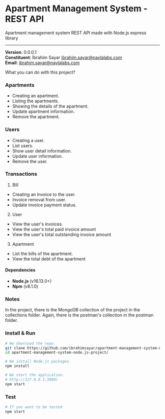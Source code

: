 # Apartment Management System - REST API

Apartment management system REST API made with Node.js express library

---

**Version**: 0.0.0.1\
**Constituent**: İbrahim Sayar <ibrahim.sayar@naylalabs.com>\
**Email**: ibrahim.sayar@naylalabs.com

What you can do with this project?

### Apartments
- Creating an apartment.
- Listing the apartments.
- Showing the details of the apartment.
- Update apartment information.
- Remove the apartment.

### Users
- Creating a user.
- List users.
- Show user detail information.
- Update user information.
- Remove the user.

### Transactions
1. Bill
- Creating an Invoice to the user. 
- Invoice removal from user.
- Update invoice payment status.
2. User
- View the user's invoices.
- View the user's total paid invoice amount
- View the user's total outstanding invoice amount
3. Apartment
- List the bills of the apartment.
- View the total debt of the apartment

#### Dependencies
- **Node.js** (v16.13.0+)
- **Npm** (v8.1.0)

### Notes
In the project, there is the MongoDB collection of the project in the collections folder.
Again, there is the postman's collection in the postman folder.

### Install & Run

```bash
# We download the repo.
git clone https://github.com/ibrahimsayar/apartment-management-system-node.js-project.git
cd apartment-management-system-node.js-project/

# We install Node.js packages.
npm install

# We start the application.
# http://127.0.0.1:3000/
npm start
```

### Test

```bash
# If you want to be tested
npm start
```